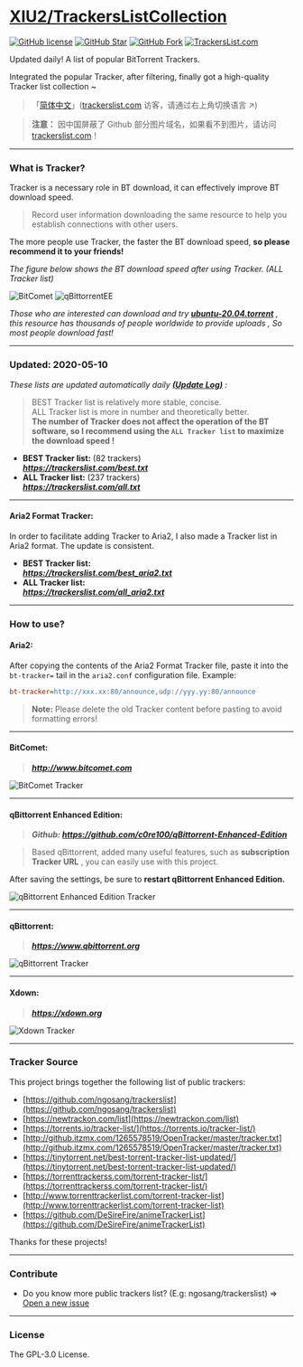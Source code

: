 # [XIU2/TrackersListCollection](https://github.com/XIU2/TrackersListCollection)

[![GitHub license](https://img.shields.io/github/license/XIU2/TrackersListCollection.svg?style=flat-square&color=4285dd)](https://github.com/XIU2/TrackersListCollection/blob/master/LICENSE)
[![GitHub Star](https://img.shields.io/github/stars/XIU2/TrackersListCollection.svg?style=flat-square&label=Star&color=4285dd)](https://github.com/XIU2/TrackersListCollection/stargazers)
[![GitHub Fork](https://img.shields.io/github/forks/XIU2/TrackersListCollection.svg?style=flat-square&label=Fork&color=4285dd)](https://github.com/XIU2/TrackersListCollection/network/members)
[![TrackersList.com](https://img.shields.io/static/v1?label=%20&message=TrackersList.com&style=flat-square&labelColor=4B93F1&color=4285dd&logo=data:image/png;base64,iVBORw0KGgoAAAANSUhEUgAAABAAAAAQCAYAAAAf8/9hAAAAYUlEQVR42mP0nvzxPwMFgBHdgOYAbji7dsNX0g1IseeEs+cc/E68AVty+Ehyus+UT4PNAGxhEKDLiqGBYCDCYuHh+3/DzYANl38zyAsywfmwRDYIDUAGyGmD6DCgqgHEAADqpnHxT0ZWTwAAAABJRU5ErkJggg==)](https://trackerslist.com)

Updated daily! A list of popular BitTorrent Trackers.  

Integrated the popular Tracker, after filtering, finally got a high-quality Tracker list collection ~  

> 「[简体中文](https://github.com/XIU2/TrackersListCollection/blob/master/README-ZH.md)」([trackerslist.com](https://trackerslist.com) 访客，请通过右上角切换语言 ↗)

> **注意：** 因中国屏蔽了 Github 部分图片域名，如果看不到图片，请访问 [trackerslist.com](https://trackerslist.com)！

****

### What is Tracker?

Tracker is a necessary role in BT download, it can effectively improve BT download speed.  

> Record user information downloading the same resource to help you establish connections with other users.  

The more people use Tracker, the faster the BT download speed, **so please recommend it to your friends!**  

*The figure below shows the BT download speed after using Tracker. (ALL Tracker list)*  

![BitComet](https://trackerslist.com/img/en-01.png)
![qBittorrentEE](https://trackerslist.com/img/en-06.png)

*Those who are interested can download and try **[ubuntu-20.04.torrent](http://releases.ubuntu.com/20.04/ubuntu-20.04-desktop-amd64.iso.torrent)** , this resource has thousands of people worldwide to provide uploads , So most people download fast!*

****

### Updated: 2020-05-10

*These lists are updated automatically daily **[(Update Log)](https://github.com/XIU2/TrackersListCollection/releases)** :*

> BEST Tracker list is relatively more stable, concise.  
> ALL Tracker list is more in number and theoretically better.  
> **The number of Tracker does not affect the operation of the BT software, so I recommend using the `ALL Tracker list` to maximize the download speed !**

* **BEST Tracker list:** (82 trackers)  
 ***https://trackerslist.com/best.txt***  
* **ALL Tracker list:** (237 trackers)  
 ***https://trackerslist.com/all.txt***  

****

#### Aria2 Format Tracker:

In order to facilitate adding Tracker to Aria2, I also made a Tracker list in Aria2 format. The update is consistent.

* **BEST Tracker list:**  
 ***https://trackerslist.com/best_aria2.txt***  
* **ALL Tracker list:**  
 ***https://trackerslist.com/all_aria2.txt***  

****

### How to use?

#### Aria2:

After copying the contents of the Aria2 Format Tracker file, paste it into the `bt-tracker=` tail in the `aria2.conf` configuration file. Example:
``` ini
bt-tracker=http://xxx.xx:80/announce,udp://yyy.yy:80/announce
```
> **Note:** Please delete the old Tracker content before pasting to avoid formatting errors!

****

#### BitComet:  

> ***http://www.bitcomet.com***

![BitComet Tracker](https://trackerslist.com/img/en-03.png)  

****

#### qBittorrent Enhanced Edition:

> ***Github: https://github.com/c0re100/qBittorrent-Enhanced-Edition***  

> Based qBittorrent, added many useful features, such as **subscription Tracker URL** , you can easily use with this project.  

After saving the settings, be sure to **restart qBittorrent Enhanced Edition.**

![qBittorrent Enhanced Edition Tracker](https://trackerslist.com/img/en-05.png)

****

#### qBittorrent:

> ***https://www.qbittorrent.org***

![qBittorrent Tracker](https://trackerslist.com/img/en-04.png)

****

#### Xdown:

> ***https://xdown.org***

![Xdown Tracker](https://trackerslist.com/img/en-08.png)

****

### Tracker Source

This project brings together the following list of public trackers:
* [https://github.com/ngosang/trackerslist](https://github.com/ngosang/trackerslist)
* [https://newtrackon.com/list](https://newtrackon.com/list)
* [https://torrents.io/tracker-list/](https://torrents.io/tracker-list/)
* [http://github.itzmx.com/1265578519/OpenTracker/master/tracker.txt](http://github.itzmx.com/1265578519/OpenTracker/master/tracker.txt)
* [https://tinytorrent.net/best-torrent-tracker-list-updated/](https://tinytorrent.net/best-torrent-tracker-list-updated/)
* [https://torrenttrackerss.com/torrent-tracker-list/](https://torrenttrackerss.com/torrent-tracker-list/)
* [http://www.torrenttrackerlist.com/torrent-tracker-list](http://www.torrenttrackerlist.com/torrent-tracker-list)
* [https://github.com/DeSireFire/animeTrackerList](https://github.com/DeSireFire/animeTrackerList)

Thanks for these projects!

****

### Contribute

* Do you know more public trackers list? (E.g: ngosang/trackerslist) => [Open a new issue](https://github.com/XIU2/TrackersListCollection/issues/new)

****

### License
The GPL-3.0 License.  
